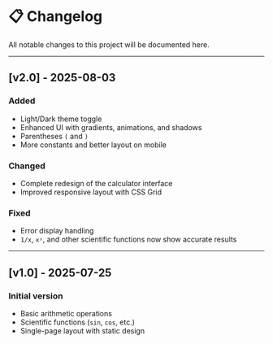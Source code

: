 # 📋 Changelog

All notable changes to this project will be documented here.

---

## [v2.0] - 2025-08-03

### Added
- Light/Dark theme toggle
- Enhanced UI with gradients, animations, and shadows
- Parentheses `(` and `)`
- More constants and better layout on mobile

### Changed
- Complete redesign of the calculator interface
- Improved responsive layout with CSS Grid

### Fixed
- Error display handling
- `1/x`, `xʸ`, and other scientific functions now show accurate results

---

## [v1.0] - 2025-07-25

### Initial version
- Basic arithmetic operations
- Scientific functions (`sin`, `cos`, etc.)
- Single-page layout with static design
